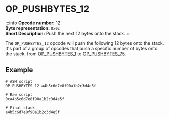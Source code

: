 # OP_PUSHBYTES_12
:::info
**Opcode number:** 12  
**Byte representation:**  `0x0c`  
**Short Description:** Push the next 12 bytes onto the stack. 
:::

The `OP_PUSHBYTES_12` opcode will push the following 12 bytes onto the stack. It's part of a group of opcodes that push a specific number of bytes onto the stack, from [OP_PUSHBYTES_1](./OP_PUSHBYTES_1.md) to [OP_PUSHBYTES_75](./OP_PUSHBYTES_75.md).

## Example
```shell
# ASM script
OP_PUSHBYTES_12 a4b5c6d7e8f90a1b2c3d4e5f

# Raw script
0ca4b5c6d7e8f90a1b2c3d4e5f

# Final stack
a4b5c6d7e8f90a1b2c3d4e5f
```
